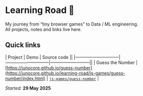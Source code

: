 # Learning Road 🚀

My journey from “tiny browser games” to Data / ML engineering.  
All projects, notes and links live here.

## Quick links
| Project | Demo | Source code ||
|——————————|——————————|—————————||
| Guess the Number | [https://junocore.github.io/guess-number](https://junocore.github.io/learning-road/js-games/guess-number/index.html) | [`js-games/guess-number`](js-games/guess-number) |

_Started:_ **29 May 2025**
